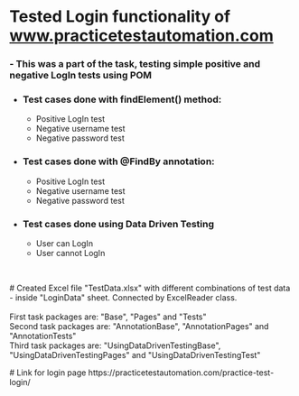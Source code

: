 # Tested Login functionality of www.practicetestautomation.com
<h3>- This was a part of the task, testing simple positive and negative LogIn tests using POM</h3>

<div>
<ul>
  
  <li>
<h3> Test cases done with findElement() method: </h3>
<ul>
  <li>Positive LogIn test </li>
  <li>Negative username test</li>
  <li>Negative password test</li>
</ul>
  </li>
  
  <li>
<h3> Test cases done with @FindBy annotation: </h3>
<ul>
  <li>Positive LogIn test</li>
  <li>Negative username test</li>
  <li>Negative password test</li>
</ul>
  </li>
  
  <li>
    <h3>Test cases done using Data Driven Testing</h3>
    <ul>
  <li>User can LogIn</li>
  <li>User cannot LogIn</li>
</ul>
  </li>
  
</ul>
</div>

<br>
<p># Created Excel file "TestData.xlsx" with different combinations of test data - inside "LoginData" sheet. Connected by ExcelReader class.<br><br>
First task packages are: "Base", "Pages" and "Tests"<br>
Second task packages are: "AnnotationBase", "AnnotationPages" and "AnnotationTests"<br>
Third task packages are: "UsingDataDrivenTestingBase", "UsingDataDrivenTestingPages" and "UsingDataDrivenTestingTest"<br></p>
<p># Link for login page https://practicetestautomation.com/practice-test-login/</p>
